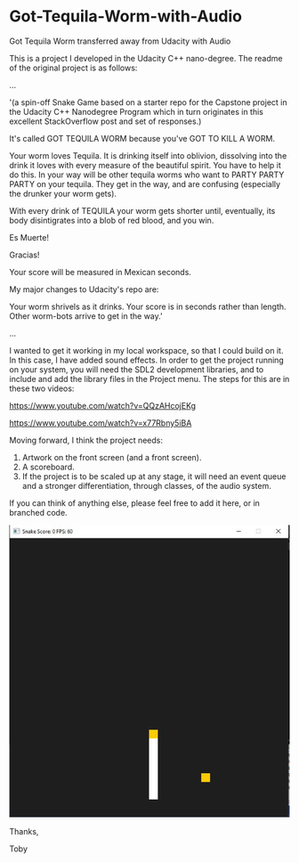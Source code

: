 # Got-Tequila-Worm-with-Audio
Got Tequila Worm transferred away from Udacity with Audio

This is a project I developed in the Udacity C++ nano-degree. 
The readme of the original project is as follows: 

...

'(a spin-off Snake Game based on a starter repo for the Capstone project in the Udacity C++ Nanodegree Program which in turn originates in this excellent StackOverflow post and set of responses.)

It's called GOT TEQUILA WORM because you've GOT TO KILL A WORM.

Your worm loves Tequila. It is drinking itself into oblivion, dissolving into the drink it loves with every measure of the beautiful spirit. You have to help it do this. In your way will be other tequila worms who want to PARTY PARTY PARTY on your tequila. They get in the way, and are confusing (especially the drunker your worm gets).

With every drink of TEQUILA your worm gets shorter until, eventually, its body disintigrates into a blob of red blood, and you win.

Es Muerte!

Gracias!

Your score will be measured in Mexican seconds.

My major changes to Udacity's repo are:

Your worm shrivels as it drinks.
Your score is in seconds rather than length.
Other worm-bots arrive to get in the way.'

...

I wanted to get it working in my local workspace, so that I could build on it. In this case, I have added sound effects. In order to get the project running on your system, you will need the SDL2 development libraries, and to include and add the library files in the Project menu. The steps for this are in these two videos:

https://www.youtube.com/watch?v=QQzAHcojEKg

https://www.youtube.com/watch?v=x77Rbny5iBA

Moving forward, I think the project needs:
1) Artwork on the front screen (and a front screen).
2) A scoreboard.
3) If the project is to be scaled up at any stage, it will need an event queue and a stronger differentiation, through classes, of the audio system.

If you can think of anything else, please feel free to add it here, or in branched code.

![](screenshotTequilaWorm.JPG)

Thanks,

Toby

